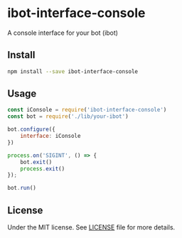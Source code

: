 # ibot-interface-console

A console interface for your bot (ibot)

## Install

```sh
npm install --save ibot-interface-console
```

## Usage

```js
const iConsole = require('ibot-interface-console')
const bot = require('./lib/your-ibot')

bot.configure({
    interface: iConsole
})

process.on('SIGINT', () => {
    bot.exit()
    process.exit()
});

bot.run()
```

## License

Under the MIT license. See [LICENSE](https://github.com/demsking/ibot-interface-console/blob/master/LICENSE) file for more details.
